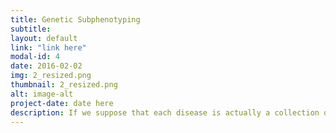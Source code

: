 ```yaml
---
title: Genetic Subphenotyping
subtitle: 
layout: default
link: "link here"
modal-id: 4
date: 2016-02-02
img: 2_resized.png
thumbnail: 2_resized.png
alt: image-alt
project-date: date here
description: If we suppose that each disease is actually a collection of multiple diseases (easily imaginable for spectrum disorders), then identifying genetic variants that predispose one to this disease, should be done simultaneously with the identification of the disease subtypes. We have extended an epistatic model to identify disease subtypes simultaneously with marginal and epistatic variants. (Colak et al, Bioinformatics, 2015)
---
```

